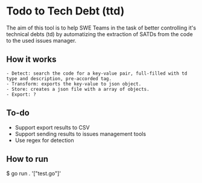 # Todo to Tech Debt (ttd)

The aim of this tool is to help SWE Teams in the task of better controlling it's technical debts (td) by
automatizing the extraction of SATDs from the code to the used issues manager.

## How it works
    - Detect: search the code for a key-value pair, full-filled with td type and description, pre-accorded tag.
    - Transform: exports the key-value to json object.
    - Store: creates a json file with a array of objects.
    - Export: ?

## To-do
- Support export results to CSV
- Support sending results to issues management tools
- Use regex for detection

## How to run
$ go run . '["test.go"]'